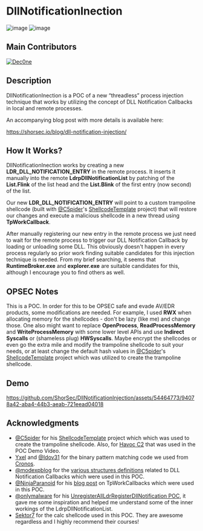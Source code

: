 # DllNotificationInection

![image](https://img.shields.io/badge/C%2B%2B-00599C?style=for-the-badge&logo=c%2B%2B&logoColor=white) ![image](https://img.shields.io/badge/Windows-0078D6?style=for-the-badge&logo=windows&logoColor=white)

## Main Contributors

[![Dec0ne](https://img.shields.io/badge/Dec0ne-FF1B2D?style=for-the-badge&logo=Dec0ne&logoColor=white)](https://github.com/Dec0ne)

## Description

DllNotificationInection is a POC of a new “threadless” process injection technique that works by utilizing the concept of DLL Notification Callbacks in local and remote processes.

An accompanying blog post with more details is available here:

https://shorsec.io/blog/dll-notification-injection/


## How It Works?

DllNotificationInection works by creating a new **LDR_DLL_NOTIFICATION_ENTRY** in the remote process. It inserts it manually into the remote **LdrpDllNotificationList** by patching of the **List.Flink** of the list head and the **List.Blink** of the first entry (now second) of the list.

Our new **LDR_DLL_NOTIFICATION_ENTRY** will point to a custom trampoline shellcode (built with [@C5pider](https://twitter.com/C5pider)'s [ShellcodeTemplate](https://github.com/Cracked5pider/ShellcodeTemplate) project) that will restore our changes and execute a malicious shellcode in a new thread using **TpWorkCallback**.

After manually registering our new entry in the remote process we just need to wait for the remote process to trigger our DLL Notification Callback by loading or unloading some DLL. This obviously doesn't happen in every process regularly so prior work finding suitable candidates for this injection technique is needed. From my brief searching, it seems that **RuntimeBroker.exe** and **explorer.exe** are suitable candidates for this, although I encourage you to find others as well.


## OPSEC Notes

This is a POC. In order for this to be OPSEC safe and evade AV/EDR products, some modifications are needed. For example, I used **RWX** when allocating memory for the shellcodes - don't be lazy (like me) and change those. One also might want to replace **OpenProcess**, **ReadProcessMemory** and **WriteProcessMemory** with some lower level APIs and use **Indirect Syscalls** or (shameless plug) **HWSyscalls**. Maybe encrypt the shellcodes or even go the extra mile and modify the trampoline shellcode to suit your needs, or at least change the default hash values in [@C5pider](https://twitter.com/C5pider)'s [ShellcodeTemplate](https://github.com/Cracked5pider/ShellcodeTemplate) project which was utilized to create the trampoline shellcode.

## Demo



https://github.com/ShorSec/DllNotificationInjection/assets/54464773/94078a42-aba4-44b3-aeab-721eead04018



## Acknowledgments

- [@C5pider](https://twitter.com/C5pider) for his [ShellcodeTemplate](https://github.com/Cracked5pider/ShellcodeTemplate) project which which was used to create the trampoline shellcode. Also, for [Havoc C2](https://github.com/HavocFramework/Havoc) that was used in the POC Demo Video.
- [Yxel](https://github.com/janoglezcampos) and [@Idov31](https://twitter.com/Idov31) for the binary pattern matching code we used from [Cronos](https://github.com/Idov31/Cronos/blob/master/src/Utils.c).
- [@modexpblog](https://twitter.com/modexpblog) for the [various structures definitions](https://modexp.wordpress.com/2020/08/06/windows-data-structures-and-callbacks-part-1/#dll) related to DLL Notification Callbacks which were used in this POC.
- [@NinjaParanoid](https://twitter.com/NinjaParanoid) for his [blog post](https://0xdarkvortex.dev/proxying-dll-loads-for-hiding-etwti-stack-tracing/) on TpWorkCallbacks which were used in this POC.
- [@onlymalware](https://twitter.com/onlymalware) for his [UnregisterAllLdrRegisterDllNotification POC](https://github.com/rad9800/misc/blob/main/bypasses/UnregisterAllLdrRegisterDllNotification.c), it gave me some inspiration and helped me understand some of the inner workings of the LdrpDllNotificationList.
- [Sektor7](https://institute.sektor7.net/) for the calc shellcode used in this POC. They are awesome regardless and I highly recommend their courses!
